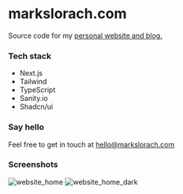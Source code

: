 # markslorach.com

Source code for my [personal website and blog.](https://www.markslorach.com/)

### Tech stack
- Next.js
- Tailwind
- TypeScript
- Sanity.io
- Shadcn/ui

### Say hello
Feel free to get in touch at hello@markslorach.com

### Screenshots
![website_home](https://github.com/markslorach/markslorach.com/assets/15185553/1a86a879-91a3-4933-a219-afc288b75192)
![website_home_dark](https://github.com/markslorach/markslorach.com/assets/15185553/a28ab2bc-259b-4e0b-b59a-45b08e0e877d)

